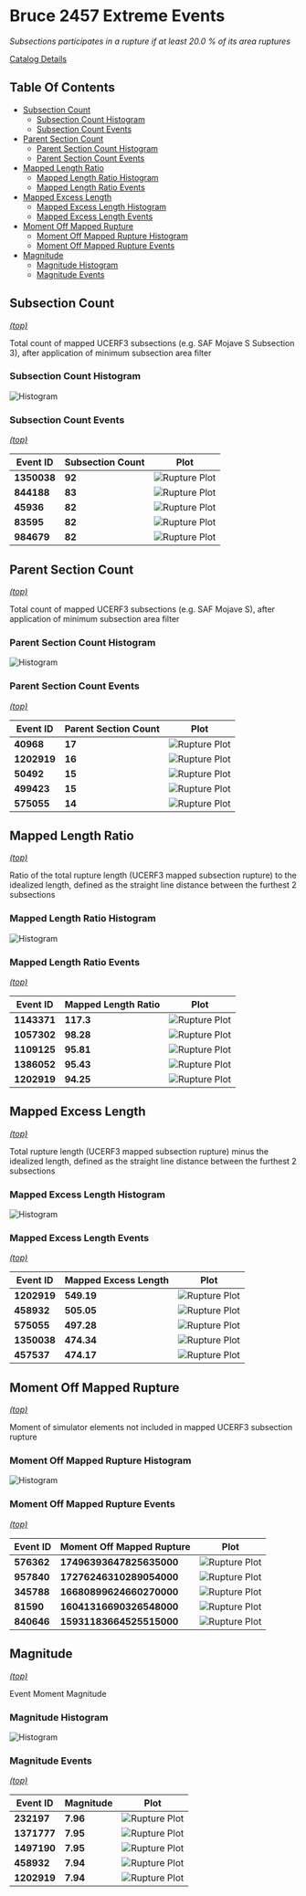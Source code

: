# Bruce 2457 Extreme Events

*Subsections participates in a rupture if at least 20.0 % of its area ruptures*

[Catalog Details](../#bruce-2457)

## Table Of Contents
* [Subsection Count](#subsection-count)
  * [Subsection Count Histogram](#subsection-count-histogram)
  * [Subsection Count Events](#subsection-count-events)
* [Parent Section Count](#parent-section-count)
  * [Parent Section Count Histogram](#parent-section-count-histogram)
  * [Parent Section Count Events](#parent-section-count-events)
* [Mapped Length Ratio](#mapped-length-ratio)
  * [Mapped Length Ratio Histogram](#mapped-length-ratio-histogram)
  * [Mapped Length Ratio Events](#mapped-length-ratio-events)
* [Mapped Excess Length](#mapped-excess-length)
  * [Mapped Excess Length Histogram](#mapped-excess-length-histogram)
  * [Mapped Excess Length Events](#mapped-excess-length-events)
* [Moment Off Mapped Rupture](#moment-off-mapped-rupture)
  * [Moment Off Mapped Rupture Histogram](#moment-off-mapped-rupture-histogram)
  * [Moment Off Mapped Rupture Events](#moment-off-mapped-rupture-events)
* [Magnitude](#magnitude)
  * [Magnitude Histogram](#magnitude-histogram)
  * [Magnitude Events](#magnitude-events)
## Subsection Count
*[(top)](#table-of-contents)*


Total count of mapped UCERF3 subsections (e.g. SAF Mojave S Subsection 3), after application of minimum subsection area filter

### Subsection Count Histogram
![Histogram](resources/sub_sects_hist.png)
### Subsection Count Events
*[(top)](#table-of-contents)*

| Event ID | Subsection Count | Plot |
|-----|-----|-----|
| **1350038** | **92** | ![Rupture Plot](resources/event_1350038.png) |
| **844188** | **83** | ![Rupture Plot](resources/event_844188.png) |
| **45936** | **82** | ![Rupture Plot](resources/event_45936.png) |
| **83595** | **82** | ![Rupture Plot](resources/event_83595.png) |
| **984679** | **82** | ![Rupture Plot](resources/event_984679.png) |

## Parent Section Count
*[(top)](#table-of-contents)*


Total count of mapped UCERF3 subsections (e.g. SAF Mojave S), after application of minimum subsection area filter

### Parent Section Count Histogram
![Histogram](resources/parent_sects_hist.png)
### Parent Section Count Events
*[(top)](#table-of-contents)*

| Event ID | Parent Section Count | Plot |
|-----|-----|-----|
| **40968** | **17** | ![Rupture Plot](resources/event_40968.png) |
| **1202919** | **16** | ![Rupture Plot](resources/event_1202919.png) |
| **50492** | **15** | ![Rupture Plot](resources/event_50492.png) |
| **499423** | **15** | ![Rupture Plot](resources/event_499423.png) |
| **575055** | **14** | ![Rupture Plot](resources/event_575055.png) |

## Mapped Length Ratio
*[(top)](#table-of-contents)*


Ratio of the total rupture length (UCERF3 mapped subsection rupture) to the idealized length, defined as the straight line distance between the furthest 2 subsections

### Mapped Length Ratio Histogram
![Histogram](resources/mapped_len_ratio_hist.png)
### Mapped Length Ratio Events
*[(top)](#table-of-contents)*

| Event ID | Mapped Length Ratio | Plot |
|-----|-----|-----|
| **1143371** | **117.3** | ![Rupture Plot](resources/event_1143371.png) |
| **1057302** | **98.28** | ![Rupture Plot](resources/event_1057302.png) |
| **1109125** | **95.81** | ![Rupture Plot](resources/event_1109125.png) |
| **1386052** | **95.43** | ![Rupture Plot](resources/event_1386052.png) |
| **1202919** | **94.25** | ![Rupture Plot](resources/event_1202919.png) |

## Mapped Excess Length
*[(top)](#table-of-contents)*


Total rupture length (UCERF3 mapped subsection rupture) minus the idealized length, defined as the straight line distance between the furthest 2 subsections

### Mapped Excess Length Histogram
![Histogram](resources/mapped_len_excess_hist.png)
### Mapped Excess Length Events
*[(top)](#table-of-contents)*

| Event ID | Mapped Excess Length | Plot |
|-----|-----|-----|
| **1202919** | **549.19** | ![Rupture Plot](resources/event_1202919.png) |
| **458932** | **505.05** | ![Rupture Plot](resources/event_458932.png) |
| **575055** | **497.28** | ![Rupture Plot](resources/event_575055.png) |
| **1350038** | **474.34** | ![Rupture Plot](resources/event_1350038.png) |
| **457537** | **474.17** | ![Rupture Plot](resources/event_457537.png) |

## Moment Off Mapped Rupture
*[(top)](#table-of-contents)*


Moment of simulator elements not included in mapped UCERF3 subsection rupture

### Moment Off Mapped Rupture Histogram
![Histogram](resources/moment_off_mapped_hist.png)
### Moment Off Mapped Rupture Events
*[(top)](#table-of-contents)*

| Event ID | Moment Off Mapped Rupture | Plot |
|-----|-----|-----|
| **576362** | **17496393647825635000** | ![Rupture Plot](resources/event_576362.png) |
| **957840** | **17276246310289054000** | ![Rupture Plot](resources/event_957840.png) |
| **345788** | **16680899624660270000** | ![Rupture Plot](resources/event_345788.png) |
| **81590** | **16041316690326548000** | ![Rupture Plot](resources/event_81590.png) |
| **840646** | **15931183664525515000** | ![Rupture Plot](resources/event_840646.png) |

## Magnitude
*[(top)](#table-of-contents)*


Event Moment Magnitude

### Magnitude Histogram
![Histogram](resources/mag_hist.png)
### Magnitude Events
*[(top)](#table-of-contents)*

| Event ID | Magnitude | Plot |
|-----|-----|-----|
| **232197** | **7.96** | ![Rupture Plot](resources/event_232197.png) |
| **1371777** | **7.95** | ![Rupture Plot](resources/event_1371777.png) |
| **1497190** | **7.95** | ![Rupture Plot](resources/event_1497190.png) |
| **458932** | **7.94** | ![Rupture Plot](resources/event_458932.png) |
| **1202919** | **7.94** | ![Rupture Plot](resources/event_1202919.png) |

